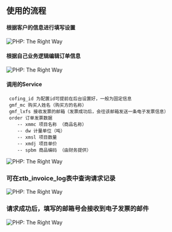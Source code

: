 ## 使用的流程

#### 根据客户的信息进行填写设置
<img src="https://jap-online.oss-cn-shenzhen.aliyuncs.com/d/file/module_upload_images/2020/07/5f0bbc2026179.jpg" alt="PHP: The Right Way"/>

#### 根据自己业务逻辑编辑订单信息

<img src="https://jap-online.oss-cn-shenzhen.aliyuncs.com/d/file/module_upload_images/2020/07/5f0bbc48a316f.jpg" alt="PHP: The Right Way"/>

#### 调用的Service

```shell
 cofing_id 为配置id可提前在后台设置好，一般为固定信息
 gmf_mc 购买人姓名（购买方的名称）
 gmf_lxfs 接收发票的邮箱（发票成功后，会往该邮箱发送一条电子发票信息）
 order 订单发票数据
    -- xmmc 项目名称 （商品名称）
    -- dw 计量单位（吨）
    -- xmsl 项目数量 
    -- xmdj 项目单价 
    -- spbm 商品编码 （由财务提供）
```

<img src="https://karuike.oss-cn-shenzhen.aliyuncs.com/d/file/module_upload_images/2020/07/5f1ba096184ef.jpg" alt="PHP: The Right Way"/>

### 可在ztb_invoice_log表中查询请求记录

<img src="https://jap-online.oss-cn-shenzhen.aliyuncs.com/d/file/module_upload_images/2020/07/5f0bbced5f8f7.jpg" alt="PHP: The Right Way"/>

### 请求成功后，填写的邮箱号会接收到电子发票的邮件

<img src="https://karuike.oss-cn-shenzhen.aliyuncs.com/d/file/module_upload_images/2020/07/5f1ba4632a51a.jpg" alt="PHP: The Right Way"/>